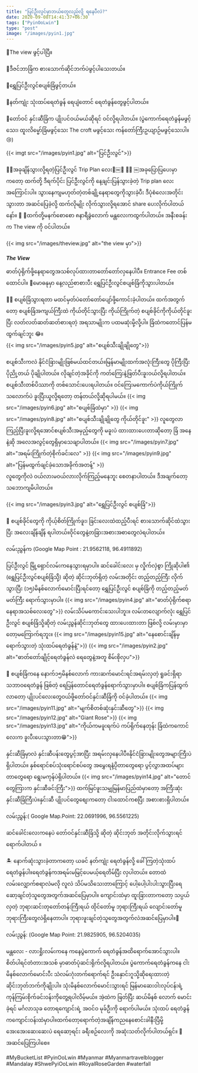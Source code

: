 ```yaml
---
title: "ပြင်ဦးလွင်မှာဘယ်တွေလည်လို့ ရနေပီလဲ?"
date: 2020-09-08T14:41:37+06:30
tags: ["PyinOoLwin"]
type: "post"
image: "/images/pyin1.jpg"
---
```




💚The view ဖွင့်ပါပြီ။

💚ဒီဇင်ဘာခြံက စားသောက်ဆိုင်ဘက်ပဲဖွင့်ပါသေးတယ်။

💚ရွှေပြင်ဦးလွင်စပျစ်ခြံဖွင့်တယ်။

💚နတ်ကျုံး သုံးထပ်ရေတံခွန် ရေပျံတောင် ရေတံခွန်တွေဖွင့်ပါတယ်။

💚တော်ဝင် နှင်းဆီခြံက ပျိုးပင်ဝယ်မယ်ဆိုရင် ဝင်လို့ရပါတယ်။
(ပွဲကောက်ရေတံခွန်မဖွင့်သေး၊ ထူးလိမ္မော်ခြံမဖွင့်သေး The croft မဖွင့်သေး ကန်တော်ကြီးဥယျာဉ်မဖွင့်သေးပါ။😢)


{{< imgt src="/images/pyin1.jpg" alt="ပြင်ဦးလွင်">}}

🥰🌲အခုချိန်သွားလို့ရတဲ့ပြင်ဦးလွင် Trip Plan လေး🌲￼🥰
 🌲🌲 ￼အခုပြောပြပေးမှာကတော့ ထက်တို့ ဒီရက်ပိုင်း ပြင်ဦးလွင်ကို နေ့ချင်းပြန်သွားခဲ့တဲ့ Trip plan လေးအကြောင်းပါ။
သွားနေကျမဟုတ်တဲ့တစ်ချို့နေရာတွေကိုသွားခဲ့ပီး ဒီပုံစံလေးအတိုင်း သွားတာ အဆင်ပြေခဲ့လို့ ထက်လိုမျိုး လိုက်သွားလို့ရအောင် share ပေးလိုက်ပါတယ်နော်။ 🥰
🚗ထက်တို့မနက်စောစော ၈နာရီခွဲလောက် မန္တလေးကထွက်ပါတယ်။ 
အနီးစခန်းက The view ကို ဝင်ပါတယ်။

{{< img src="/images/theview.jpg" alt="the view မှာ">}} 

***The View***

ဓာတ်ပုံရိုက်ဖို့နေရာတွေအသစ်လုပ်ထားတာတော်တော်လှနေပါပီ။ Entrance Fee တစ်ထောင်ပါ။
🍛မောဓနုမှာ နေ့လည်စာစားပီး ရွှေပြင်ဦးလွင်စပျစ်ခြံကိုသွားပါတယ်။



🍇🍇 စပျစ်ခြံသွားရတာ မထင်မှတ်ပဲတော်တော်ပျော်ဖို့ကောင်းခဲ့ပါတယ်။ ထက်အတွက်တော့ စပျစ်ခြံအကျယ်ကြီးထဲ ကိုယ်တိုင်သွားပြီး ကိုယ်ကြိုက်တဲ့ စပျစ်ခိုင်ကိုကိုယ်တိုင်ခူးပြီး လတ်လတ်ဆတ်ဆတ်စားရတဲ့ အရသာမျိုးက ပထမဆုံးမို့လို့ပါ။ ခြံထဲကတောင်ပြန်မထွက်ချင်ဘူး 😂။  
{{< img src="/images/pyin5.jpg" alt="စပျစ်သီးချိုချိုတွေ">}} 

စပျစ်သီးကလဲ နိုင်ငံခြားမျိုးဖြစ်မယ်ထင်တယ်။မြန်မာမျိုးထက်အလုံးကြီးတွေ ပိုကြီးပြီး ပိုညို့တယ် ပိုချိုပါတယ်။ လိုချင်တဲ့အခိုင်ကို ကတ်ကြေးနဲ့ဖြတ်ပီးခူးဝယ်လို့ရပါတယ်။ စပျစ်သီးတစ်ပိဿာကို တစ်သောင်းပေးရပါတယ်။ ဝင်ကြေးမကောက်ပဲကိုယ်ကြိုက်သလောက်ပဲ ခူးပြီးယူလို့ရတော့ တန်တယ်လို့ဆိုရပါမယ်။
{{< img src="/images/pyin6.jpg" alt="စပျစ်ခြံထဲမှာ" >}} 
{{< img src="/images/pyin8.jpg" alt="စပျစ်သီးချိုချိုတွေ ကိုယ်တိုင်ခူး" >}} 
လူတွေလာကြည့်ပြီးခူးလို့ရအောင်စပျစ်သီးအမှည့်တွေကို မခူးပဲ ထားထားပေးတာဆိုတော့ ခြံ အနေနဲ့ဆို အလေအလွင့်တွေရှိမှာသေချာပါတယ်။
{{< img src="/images/pyin7.jpg" alt="အရမ်းကြိုက်တဲ့စိုက်ခင်းလေ" >}}
{{< img src="/images/pyin9.jpg" alt="ပြန်မထွက်ချင်ခဲ့သောအခိုက်အတန့်" >}}  
လူတွေကိုလဲ ဝယ်လားမဝယ်လားလိုက်ကြည့်မနေဘူး စေတနာပါတယ်။ ဒီအချက်တော့ သဘောကျမိပါတယ်။ 

{{< img src="/images/pyin3.jpg" alt="ရွှေပြင်ဦးလွင် စပျစ်ခြံ">}}

🍇 စပျစ်ခိုင်တွေကို ကိုယ့်စိတ်ကြိုက်ခူး၊ ခြင်းလေးထဲထည့်ပီးရင် စားသောက်ဆိုင်ထဲသွားပြီး အလေးချိန်ချိန် ရပါတယ်။ဝိုင်တွေနဲ့တခြားအစားအစာတွေလဲရပါတယ်။

လမ်းညွှန်က (Google Map Point : 21.9562118, 96.4911892)


ပြင်ဦးလွင် မြို့ရှောင်လမ်းကနေသွားရမှာပါ။ ဆင်ခေါင်းလေး မှ လှိုက်လှဲစွာ ကြိုဆိုပါ၏ (ရွှေပြင်ဦးလွင်စပျစ်ခြံသ်ို့) ဆိုတဲ့ ဆိုင်းဘုတ်ရှိတဲ့ လမ်းအတိုင်း တည့်တည့်ကြီး လိုက်သွားပြီး (၁၅)မိနစ်လောက်မောင်းပြီးရင်တော့ ရွှေပြင်ဦးလွင် စပျစ်ခြံကို တည့်တည့်မတ်မတ်ကြီး ရောက်သွားမှာပါ။ 
{{< img src="/images/pyin4.jpg" alt="ဓာတ်ပုံရိုက်စရာနေရာအသစ်လေးတွေ">}}
လမ်းသိပ်မကောင်းသေးပါဘူး။ လမ်းတလျောက်လုံး ရွှေပြင်ဦးလွင် စပျစ်ခြံသို့ဆိုတဲ့ လမ်းညွှန်‌ဆိုင်းဘုတ်တွေ ထားပေးထားတာ ဖြစ်လို့ လမ်းမှားမှာတော့မကြောက်ရဘူး။
{{< img src="/images/pyin15.jpg" alt="နေစောင်းချိန်မှ ရောက်သွားတဲ့ သုံးထပ်ရေတံခွန်နဲ့">}} 
{{< img src="/images/pyin2.jpg" alt="ဓာတ်တော်ချိုင့်ရေတံခွန်လဲ ရေတွေနဲ့အတူ စိမ်းစိုလှပ">}} 


🗻 စပျစ်ခြံကနေ နောက်၁၅မိနစ်လောက် ကားဆက်မောင်းရင်အရမ်းလှတဲ့ ရူခင်းရှိရာ သဘာဝရေတံခွန် ဖြစ်တဲ့ ရေပြန်တောင်ရေတံခွန်ရောက်သွားမှာပါ။
စပျစ်ခြံကပြန်ထွက်လာတော့ ပျိုးပင်လေးတွေဝယ်ဖို့တော်ဝင်နှင်းဆီခြံကို ဝင်ခဲ့ပါတယ်။ 
{{< img src="/images/pyin11.jpg" alt="မျက်စိတစ်ဆုံးနှင်းဆီတွေ">}}
{{< img src="/images/pyin12.jpg" alt="Giant Rose">}}
{{< img src="/images/pyin13.jpg" alt="ကိုယ်ကမခူးရက်ပဲ ကပ်ရိုက်နေတုန်း ခြံထဲကကောင်လေးက ခူးပီးပေးသွားတာ😁">}}

နှင်းဆီခြံမှာလဲ နှင်းဆီပန်းတွေပွင့်အာပြီး  အရမ်းလှနေပါပီ။နိုင်ငံခြားမျိုးတွေအများကြီးပဲရှိပါတယ်။
နှစ်ရောင်စပ်သုံးရောင်စပ်တွေ အမွှေးရနံ့ပိုတာတွေရော ပွင့်လွှာအထပ်များတာတွေရော ရွေးမကုန်ပဲရှိပါတယ်။
{{< img src="/images/pyin14.jpg" alt="တောင်တွေကြားက နှင်းဆီခင်းကြီး">}}
 ထက်မြင်ဖူးသမျှမြန်မာပြည်ထဲမှာတော့ အကြီးဆုံးနှင်းဆီခြံကြီးပဲ။နှင်းဆီ ပျိုးပင်တွေစျေးကတော့ ငါးထောင်ကစပြီး အစားစားရှိပါတယ်။

လမ်းညွှန်:( Google Map.Point: 22.0691996, 96.5561225)


 
ဆင်ခေါင်းလေးကနေပဲ တော်ဝင်နှင်းဆီခြံသို့ ဆိုတဲ့ ဆိုင်းဘုတ် အတိုင်းလိုက်သွားရင်ရောက်ပါတယ် ။ 

🏝 နောက်ဆုံးသွားခဲ့တာကတော့ ယခင် နတ်ကျုံး ရေတံခွန်လို့ ခေါ်ကြတဲ့သုံးထပ်ရေတံခွန်ပါ။ရေတံခွန်ကအရမ်းမမြင့်ပေမယ့်ရေတိမ်ပြီး လှပါတယ်။ တောထဲလမ်းလျှောက်စရာလဲမလို လူလဲ သိပ်မသိသေးတာကြောင့် ပေါ့ပေါ့ပါးပါးသွားပြီးရေဆော့ချင်တဲ့သူတွေအတွက်အဆင်ပြေမှာပါ။
ကျောင်းထဲမှာ ထူးခြားတာကတော့ သပ္ပယ်လှတဲ့ ဘုရားဆင်းတုတော်တန်းကြီးရယ် ထိုင်တော်မူ ဘုရားကြီးရယ် လျောင်းတော်မူဘုရားကြီးတွေလဲရှိနေတာပါ။ ဘုရားဖူးချင်တဲ့သူတွေအတွက်လဲအဆင်ပြေမှာပါ။🥰

လမ်းညွှန်: (Google Map Point: 21.9825905, 96.5204035)


မန္တလေး - လားရှိုးလမ်းကနေ ကနေပွဲကောက် ရေတံခွန်အထိရောက်အောင်သွားပါ။စိတ်ပါရင်တံတားအသစ် မှာဓာတ်ပုံဆင်းရိုက်လို့ရပါတယ်။ ပွဲကောက်​​ရေတံခွန်ကနေ ငါးမိနစ်လောက်မောင်းပီး သံလမ်းဂုံးတက်ရောက်ရင် ဦးနှောင်းဂူသို့ဆိုရေးထားတဲ့ ဆိုင်းဘုတ်ဘက်ကိုချိုးပါ။ သုံးမိနစ်လောက်မောင်းသွားရင် မြန်မာဆေးဝါးလုပ်ငန်းရဲ့ ကုန်ကြမ်းစိုက်ခင်းဝန်းကိုတွေ့ရပါလိမ့်မယ်။ အဲ့ထဲက ဖြတ်ပြီး ဆယ်မိနစ် လောက် မောင်းခဲ့ရင် မင်္ဂလာသုခ တောရကျောင်းရဲ့ အဝင်ဝ မုခ်ဦးကို ရောက်ပါမယ်။ သုံးထပ် ရေတံခွန်ကကျောင်းဝန်းထဲမှာပါ။
​ထက်တော့ရောက်တဲ့အချိန်ကညနေစောင်းခါနီးပြီမို့ အေးအေးဆေးဆေးပဲ ရေဆော့ရင်း ခရီးစဉ်လေးကို အဆုံးသတ်လိုက်ပါတယ်ရှင်။ 🥰
အဆင်ပြေကြပါစေ။

#MyBucketList #PyinOoLwin #Myanmar #Myanmartravelblogger #Mandalay #ShwePyiOoLwin #RoyalRoseGarden #waterfall


